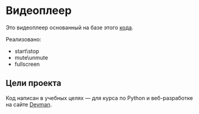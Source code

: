 # Видеоплеер

Это видеоплеер основанный на базе этого [кода](https://github.com/devmanorg/video-player-jslib). 

Реализовано:
- start\stop
- mute\unmute
- fullscreen

## Цели проекта

Код написан в учебных целях — для курса по Python и веб-разработке на сайте [Devman](https://dvmn.org).